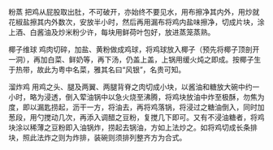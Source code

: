 粉蒸 把鸡从屁股取出肚，不可破开，亦始终不要见水，用布擦净其内外，用炒就花椒盐擦其内外数次，安放半小时，然后再用漏布将鸡内盐味擦净，切成片块，涂上酒、白酱油及炒米粉少许，每块用鲜荷叶包好，放进蒸笼蒸熟。

椰子维球 鸡肉切碎，加盐、黄粉做成鸡球，将鸡球放入椰子（预先将椰子顶剖开一洞），再加白菜、鲜奶等，再下汤，仍盖上盖，上锅用缓火炖之即成。按椰子生于热带，故此为粤中名菜，雅其名曰“风银”，名贵可知。

溜炸鸡 用鸡之头、腿及两翼、两腿背脊之肉切成小块，以酱油和糖放大碗中约一小时，略为浸透，倒入荤油锅中以急火烧至沸腾，将鸡块放油中炸至极酥，勿焦为度，即以漏匙捞起，沥干一方，将油去，再将鸡落锅，将浸过之糖油倒入，同时加葱段，用勺搅动几次，再添入调醋之豆粉，复搅几下即可。又有不浸油糖者，将鸡块涂以稀薄之豆粉即入油锅炸，捞起去锅油，方如上法炒之。如将鸡切成长条排块，照此法炸之则为炸排，装碗则须排列整齐方为合式。